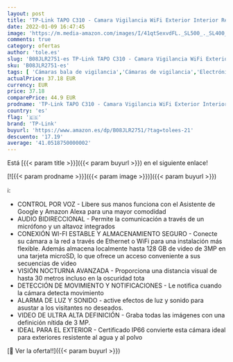 ```yaml
---
layout: post
title: 'TP-Link TAPO C310 - Camara Vigilancia WiFi Exterior Interior Resolución 3MP  IP66 con Visión Nocturna  Detección de Movimiento y Alarma Instantánea  Control con App IOS  Android  Compatible con Alexa'
date: 2022-01-09 16:47:45
image: 'https://m.media-amazon.com/images/I/41qtSexvdFL._SL500_._SL400_.jpg'
comments: true
category: ofertas
author: 'tole.es'
slug: 'B08JLR2751-es TP-Link TAPO C310 - Camara Vigilancia WiFi Exterior...'
sku: 'B08JLR2751-es'
tags: [ 'Cámaras bala de vigilancia','Cámaras de vigilancia','Electrónica','Fotografía y videocámaras','alexa','tp-link', ]
actualPrice: 37.18 EUR
currency: EUR
price: 37.18
comparePrice: 44.9 EUR
prodname: 'TP-Link TAPO C310 - Camara Vigilancia WiFi Exterior Interior Resolución 3MP  IP66 con Visión Nocturna  Detección de Movimiento y Alarma Instantánea  Control con App IOS  Android  Compatible con Alexa'
country: 'es'
flag: '🇪🇸'
brand: 'TP-Link'
buyurl: 'https://www.amazon.es/dp/B08JLR2751/?tag=tolees-21'
descuento: '17.19'
average: '41.0518750000002'
---
```


Está [{{< param title >}}]({{< param buyurl >}}) en el siguiente enlace!

[![{{< param prodname >}}]({{< param image >}})]({{< param buyurl >}})

ℹ️:

- CONTROL POR VOZ - Libere sus manos funciona con el Asistente de Google y Amazon Alexa para una mayor comodidad
- AUDIO BIDIRECCIONAL - Permite la comunicación a través de un micrófono y un altavoz integrados
- CONEXIÓN WI-FI ESTABLE Y ALMACENAMIENTO SEGURO - Conecte su cámara a la red a través de Ethernet o WiFi para una instalación más flexible. Además almacena localmente hasta 128 GB de video de 3MP en una tarjeta microSD, lo que ofrece un acceso conveniente a sus secuencias de video
- VISIÓN NOCTURNA AVANZADA - Proporciona una distancia visual de hasta 30 metros incluso en la oscuridad tota
- DETECCIÓN DE MOVIMIENTO Y NOTIFICACIONES - Le notifica cuando la cámara detecta movimiento
- ALARMA DE LUZ Y SONIDO - active efectos de luz y sonido para asustar a los visitantes no deseados.
- VIDEO DE ULTRA ALTA DEFINICIÓN - Graba todas las imágenes con una definición nítida de 3 MP.
- IDEAL PARA EL EXTERIOR - Certificado IP66 convierte esta cámara ideal para exteriores resistente al agua y al polvo

[🛒 Ver la oferta!!]({{< param buyurl >}})
